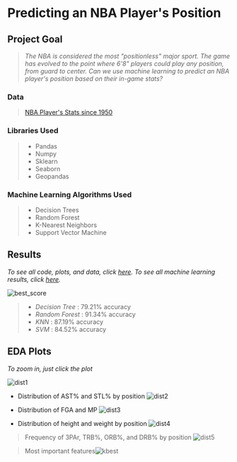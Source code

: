 # Predicting an NBA Player's Position 
## Project Goal
> *The NBA is considered the most "positionless" major sport. The game has evolved to the point where 6'8" players could play any position, from guard to center. Can we use machine learning to predict an NBA player's position based on their in-game stats?*

### Data
> [NBA Player's Stats since 1950](https://www.kaggle.com/drgilermo/nba-players-stats)

### Libraries Used
> - Pandas
> - Numpy
> - Sklearn
> - Seaborn
> - Geopandas

### Machine Learning Algorithms Used
> - Decision Trees
> - Random Forest
> - K-Nearest Neighbors
> - Support Vector Machine


## Results
*To see all code, plots, and data, click [here](https://github.com/carrnick/ML-for-NBA-Players-Positions/blob/main/all.pdf).*
*To see all machine learning results, click [here](https://github.com/carrnick/ML-for-NBA-Players-Positions/blob/main/Machine%20Learning%20Results.md).*

![best_score](https://user-images.githubusercontent.com/70597605/103489443-9b657f80-4de2-11eb-9736-7f9e341f8c8a.png)
> - *Decision Tree* : 79.21% accuracy
>  - *Random Forest* : 91.34% accuracy 
>  - *KNN* : 87.19% accuracy
>  - *SVM* : 84.52% accuracy



## EDA Plots
*To zoom in, just click the plot*

![dist1](https://user-images.githubusercontent.com/70597605/103489207-b7682180-4de0-11eb-8fec-3b9f4c481102.png)
- Distribution of AST% and STL% by position
![dist2](https://user-images.githubusercontent.com/70597605/103489356-095d7700-4de2-11eb-820d-0962d0c057f1.png)

- Distribution of FGA and MP
![dist3](https://user-images.githubusercontent.com/70597605/103489358-0bbfd100-4de2-11eb-94d2-b470bbe44b63.png)

- Distribution of height and weight by position
![dist4](https://user-images.githubusercontent.com/70597605/103489359-0cf0fe00-4de2-11eb-811e-f392bc847d51.png)

>Frequency of 3PAr, TRB%, ORB%, and DRB% by position
![dist5](https://user-images.githubusercontent.com/70597605/103489361-0e222b00-4de2-11eb-8dff-c2bd7baab22d.png)


> Most important features![kbest](https://user-images.githubusercontent.com/70597605/103489824-2778a680-4de5-11eb-93ea-8aac49117676.png)
